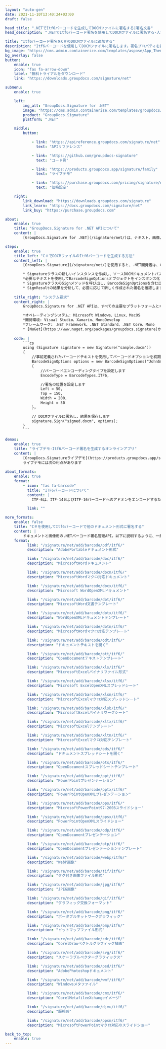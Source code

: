 ```yaml
---
layout: "auto-gen"
date: 2021-11-10T13:40:24+03:00
draft: false

head_title: ".NETでItf6バーコードを生成してDOCMファイルに署名する|署名文書"
head_description: ".NETでItf6バーコード署名を使用してDOCMファイルに署名する-人気のあるビジネスドキュメントや画像ファイル形式にバーコードを追加します."

title: "Itf6バーコード署名をC＃のDOCMファイルに追加する"
description: "Itf6バーコードを使用してDOCMファイルに署名します。署名プロパティを操作し、ニーズに合ったドキュメント内で高度な署名オプションを設定します."
bg_image: "https://cms.admin.containerize.com/templates/aspose/App_Themes/V3/images/bg/header1.png"
bg_overlay: false
button:
    enable: true
    icon: "fas fa-arrow-down"
    label: "無料トライアルをダウンロード"
    link: "https://downloads.groupdocs.com/signature/net"

submenu:
    enable: true

    left:
        img_alt: "GroupDocs.Signature for .NET"
        image: "https://cms.admin.containerize.com/templates/groupdocs/images/product-logos/90x90-noborder/groupdocs-signature-net.png"
        product: "GroupDocs.Signature"
        platform: ".NET"

    middle:
        button:

            - link: "https://apireference.groupdocs.com/signature/net"
              text: "APIリファレンス"

            - link: "https://github.com/groupdocs-signature"
              text: "コード例"

            - link: "https://products.groupdocs.app/signature/family"
              text: "ライブデモ"

            - link: "https://purchase.groupdocs.com/pricing/signature/net"
              text: "価格設定"

    right:
        link_download: "https://downloads.groupdocs.com/signature"
        link_learn: "https://docs.groupdocs.com/signature/net"
        link_buy: "https://purchase.groupdocs.com"

about:
    enable: true
    title: "GroupDocs.Signature for .NET APIについて"
    content: |
        [GroupDocs.Signature for .NET](/signature/net/)は、テキスト、画像、バーコード、スタンプ、フォームフィールド、QRコード、メタデータなどのさまざまな署名タイプを使用してデジタルドキュメントに電子署名するネイティブ.NETAPIです。ユーザーは、PDF、Microsoft Word、Excelワークシート、PowerPointプレゼンテーション、Adobe Photoshop、メタファイル、および画像ファイル形式内のデジタル署名を追加、編集、検証、削除、および検索でき、必要に応じて署名プロパティをカスタマイズするための追加サポートがあります。

steps:
    enable: true
    title_left: "C＃でDOCMファイルのItf6バーコードを生成する方法"
    content_left: |
        [GroupDocs.Signature](/signature/net/)を使用すると、.NET開発者は、いくつかの簡単な手順を実行することで、アプリケーション内のDOCMファイルにItf6バーコードを簡単に追加できます。

        * Signatureクラスの新しいインスタンスを作成し、ソースDOCMドキュメントパスをコンストラクターパラメーターとして渡します。
        *必要なテキストを使用してBarcodeSignOptionsオブジェクトをインスタンス化し、EncodeTypeプロパティをITF6に設定します。
        * SignatureクラスのSignメソッドを呼び出し、BarcodeSignOptionsを含む出力DOCMファイル名を渡します。
        * SignResultの結果を分析して、必要に応じて新しく作成された署名を確認します。
        
    title_right: "システム要求"
    content_right: |
        GroupDocs.Signature for .NET APIは、すべての主要なプラットフォームとオペレーティングシステムでサポートされています。以下のコードを実行する前に、システムに次の前提条件がインストールされていることを確認してください。

        *オペレーティングシステム: Microsoft Windows、Linux、MacOS
        *開発環境: Visual Studio、Xamarin、MonoDevelop
        *フレームワーク: .NET Framework、.NET Standard、.NET Core、Mono
        * [NuGet](https://www.nuget.org/packages/groupdocs.signature)からGroupDocs.Signaturefor.NETの最新バージョンをダウンロードします
        
    code: |
        ```cs
        using (Signature signature = new Signature("sample.docm"))
        {
            //事前定義されたバーコードテキストを使用してバーコードオプションを初期化します
            BarcodeSignOptions options = new BarcodeSignOptions("JohnSmith")
            {
                //バーコードエンコーディングタイプを設定します
                EncodeType = BarcodeTypes.ITF6,

                //署名の位置を設定します
                Left = 50,
                Top = 150,
                Width = 200,
                Height = 50
            };

            // DOCMファイルに署名し、結果を保存します 
            signature.Sign("signed.docm", options);
        }
        ```
        
demos:
    enable: true
    title: "ライブデモ-Itf6バーコード署名を生成するオンラインアプリ"
    content: |
        [GroupDocs.Signatureライブデモ](https://products.groupdocs.app/signature/family)サイトにアクセスして、今すぐDocMファイルにItf6バーコードを追加してください。  
        ライブデモには次の利点があります
        
about_formats:
    enable: true
    format:
        - icon: "fas fa-barcode"
          title: "ITF6バーコードについて"
          content: |
            ITF-6は、ITF-14およびITF-16バーコードへのアドオンをエンコードするためのInterleaved 2 of 5（ITF）バーコードの実装です。もともとは物流センターのJIS仕様の一部として開発されました。 ITF-14の代わりに、ISO委員会によって標準化されていませんでしたが、アイテムの数量やコンテナの重量などの追加データをグローバルトレードアイテム番号にエンコードするために広く使用されています。

          link: ""

more_formats:
    enable: false
    title: "C＃を使用してItf6バーコードで他のドキュメント形式に署名する"
    content: |
        ドキュメントと画像用の.NETバーコード署名管理API。以下に説明するように、一般的なファイル形式のいくつかにバーコード署名を追加します。
    format: 
          link: "/signature/net/add/barcode/pdf/itf6/"
          description: "AdobePortableドキュメント形式"

          link: "/signature/net/add/barcode/doc/itf6/"
          description: "MicrosoftWordドキュメント"

          link: "/signature/net/add/barcode/docm/itf6/"
          description: "MicrosoftWordマクロ対応ドキュメント"

          link: "/signature/net/add/barcode/docx/itf6/"
          description: "Microsoft WordOpenXMLドキュメント"

          link: "/signature/net/add/barcode/dot/itf6/"
          description: "MicrosoftWord文書テンプレート"

          link: "/signature/net/add/barcode/dotx/itf6/"
          description: "WordOpenXMLドキュメントテンプレート"

          link: "/signature/net/add/barcode/dotm/itf6/"
          description: "MicrosoftWordマクロ対応テンプレート"       

          link: "/signature/net/add/barcode/odt/itf6/"
          description: "ドキュメントテキストを開く"

          link: "/signature/net/add/barcode/ott/itf6/"
          description: "OpenDocumentテキストテンプレート"

          link: "/signature/net/add/barcode/xls/itf6/"
          description: "MicrosoftExcelバイナリファイル形式"

          link: "/signature/net/add/barcode/xlsx/itf6/"
          description: "Microsoft ExcelOpenXMLスプレッドシート"

          link: "/signature/net/add/barcode/xlsm/itf6/"
          description: "MicrosoftExcelマクロ対応スプレッドシート"

          link: "/signature/net/add/barcode/xlsb/itf6/"
          description: "MicrosoftExcelバイナリワークシート"

          link: "/signature/net/add/barcode/xltx/itf6/"
          description: "MicrosoftExcelテンプレート"

          link: "/signature/net/add/barcode/xltm/itf6/"
          description: "MicrosoftExcelマクロ対応テンプレート"

          link: "/signature/net/add/barcode/ods/itf6/"
          description: "ドキュメントスプレッドシートを開く"

          link: "/signature/net/add/barcode/ots/itf6/"
          description: "OpenDocumentスプレッドシートテンプレート"

          link: "/signature/net/add/barcode/ppt/itf6/"
          description: "PowerPointプレゼンテーション"

          link: "/signature/net/add/barcode/pptx/itf6/"
          description: "PowerPointOpenXMLプレゼンテーション"

          link: "/signature/net/add/barcode/pps/itf6/"
          description: "MicrosoftPowerPoint97-2003スライドショー"

          link: "/signature/net/add/barcode/ppsx/itf6/"
          description: "PowerPointOpenXMLスライドショー"                              

          link: "/signature/net/add/barcode/odp/itf6/"
          description: "OpenDocumentプレゼンテーション"

          link: "/signature/net/add/barcode/otp/itf6/"
          description: "OpenDocumentプレゼンテーションテンプレート"

          link: "/signature/net/add/barcode/webp/itf6/"
          description: "WebP画像"

          link: "/signature/net/add/barcode/tif/itf6/"
          description: "タグ付き画像ファイル形式"

          link: "/signature/net/add/barcode/jpg/itf6/"
          description: "JPEG画像"

          link: "/signature/net/add/barcode/gif/itf6/"
          description: "グラフィック交換フォーマット"

          link: "/signature/net/add/barcode/png/itf6/"
          description: "ポータブルネットワークグラフィック"

          link: "/signature/net/add/barcode/bmp/itf6/"
          description: "ビットマップファイル形式"

          link: "/signature/net/add/barcode/cdr/itf6/"
          description: "CorelDrawベクトルグラフィック描画"

          link: "/signature/net/add/barcode/svg/itf6/"
          description: "スケーラブルベクターグラフィックス"

          link: "/signature/net/add/barcode/psd/itf6/"
          description: "AdobePhotoshopドキュメント"

          link: "/signature/net/add/barcode/wmf/itf6/"
          description: "Windowsメタファイル"        

          link: "/signature/net/add/barcode/cmx/itf6/"
          description: "CorelMetafileeXchangeイメージ"

          link: "/signature/net/add/barcode/djvu/itf6/"
          description: "既視感"

          link: "/signature/net/add/barcode/ppsm/itf6/"
          description: "MicrosoftPowerPointマクロ対応のスライドショー"

back_to_top:
    enable: true
---
```

